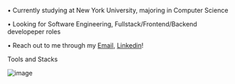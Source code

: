 • Currently studying at New York University, majoring in Computer Science

• Looking for Software Engineering, Fullstack/Frontend/Backend developeper roles

• Reach out to me through my [Email](jiahao.ma@nyu.edu), [Linkedin](https://www.linkedin.com/in/jiahao-ma-0b3b33178/)!

Tools and Stacks

![image](https://github.com/jackma2003/jackma2003/assets/93064973/d79700ce-6def-431a-8bbe-b068868f506b)


